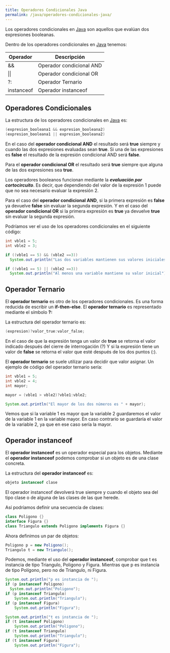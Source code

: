 ```yaml
---
title: Operadores Condicionales Java
permalink: /java/operadores-condicionales-java/
---
```


Los operadores condicionales en [Java][ManualJava] son aquellos que evalúan dos expresiones booleanas.

Dentro de los operadores condicionales en [Java][ManualJava] tenemos:

| Operador   | Descripción               |
| ---------- | ------------------------- |
| &&         | Operador condicional AND  |
| &#124;&#124;| Operador condicional OR |
| ?:         | Operador Ternario         |
| instanceof | Operador instanceof       |

## Operadores Condicionales

La estructura de los operadores condicionales en [Java][ManualJava] es:

~~~java
(expresion_booleana1 && expresion_booleana2)
(expresion_booleana1 || expresion_booleana2)
~~~

En el caso del **operador condicional AND** el resultado será **true** siempre y cuando las dos expresiones evaluadas sean **true**. Si una de las expresiones es **false** el resultado de la expresión condicional AND será **false**.

Para el **operador condicional OR** el resultado será **true** siempre que alguna de las dos expresiones sea **true**.

Los operadores booleanos funcionan mediante la ***evaluación por cortocircuito***. Es decir, que dependiendo del valor de la expresión 1 puede que no sea necesario evaluar la expresión 2.

Para el caso del **operador condicional AND**, si la primera expresión es **false** ya devuelve **false** sin evaluar la segunda expresión. Y en el caso del **operador condicional OR** si la primera expresión es **true** ya devuelve **true** sin evaluar la segunda expresión.

Podríamos ver el uso de los operadores condicionales en el siguiente código:

~~~java
int vble1 = 5;
int vble2 = 3;

if ((vble1 == 5) && (vble2 ==3))
  System.out.println("Las dos variables mantienen sus valores iniciales");

if ((vble1 == 5) || (vble2 ==3))
  System.out.println("Al menos una variable mantiene su valor inicial");
~~~

## Operador Ternario

El **operador ternario** es otro de los operadores condicionales. Es una forma reducida de escribir un **if-then-else**. El **operador ternario** es representado mediante el símbolo **?:**

La estructura del operador ternario es:

~~~java
(expresion)?valor_true:valor_false;
~~~

En el caso de que la expresión tenga un valor de **true** se retorna el valor indicado después del cierre de interrogación (?) Y si la expresión tiene un valor de **false** se retorna el valor que esté después de los dos puntos (:).

El **operador ternario** se suele utilizar para decidir que valor asignar. Un ejemplo de código del operador ternario sería:

~~~java
int vble1 = 5;
int vble2 = 4;
int mayor;

mayor = (vble1 > vble2)?vble1:vble2;

System.out.println("El mayor de los dos números es " + mayor);
~~~

Vemos que si la variable 1 es mayor que la variable 2 guardaremos el valor de la variable 1 en la variable mayor. En caso contrario se guardaría el valor de la variable 2, ya que en ese caso sería la mayor.

## Operador instanceof

El **operador instanceof** es un operador especial para los objetos. Mediante el **operador instanceof** podemos comprobar si un objeto es de una clase concreta.

La estructura del **operador instanceof** es:

~~~java
objeto instanceof clase
~~~

El operador instanceof devolverá true siempre y cuando el objeto sea del tipo clase o de alguna de las clases de las que herede.

Así podríamos definir una secuencia de clases:

~~~java
class Poligono {}
interface Figura {}
class Triangulo extends Poligono implements Figura {}
~~~

Ahora definimos un par de objetos:

~~~java
Poligono p = new Poligono();
Triangulo t = new Triangulo();
~~~

Podemos, mediante el uso del **operador instanceof**, comprobar que t es instancia de tipo Triangulo, Poligono y Figura. Mientras que p es instancia de tipo Polígono, pero no de Triangulo, ni Figura.

~~~java
System.out.println("p es instancia de ");
if (p instanceof Poligono)
  System.out.println("Poligono");
if (p instanceof Triangulo)
    System.out.println("Triangulo");
if (p instanceof Figura)
    System.out.println("Figura");

System.out.println("t es instancia de ");
if (t instanceof Poligono)
    System.out.println("Poligono");
if (t instanceof Triangulo)
    System.out.println("Triangulo");
if (t instanceof Figura)
    System.out.println("Figura");
~~~

[ManualJava]: http://www.manualweb.net/tutorial-java/
